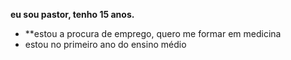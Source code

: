 **eu sou pastor, tenho 15 anos.**
- **estou a procura de emprego, quero me formar em medicina
 - estou no primeiro ano do ensino médio
